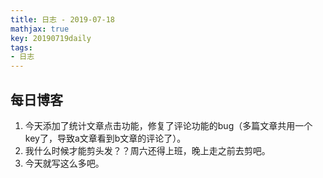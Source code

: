 ```yaml
---
title: 日志 - 2019-07-18
mathjax: true
key: 20190719daily
tags:
- 日志
---
```

## 每日博客

1. 今天添加了统计文章点击功能，修复了评论功能的bug（多篇文章共用一个key了，导致a文章看到b文章的评论了）。
2. 我什么时候才能剪头发？？周六还得上班，晚上走之前去剪吧。
3. 今天就写这么多吧。